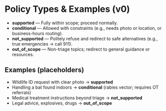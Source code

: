 # Policy Types & Examples (v0)

- **supported** — Fully within scope; proceed normally.
- **conditional** — Allowed with constraints (e.g., needs photo or location, or business-hours routing).
- **not_supported** — Politely refuse and redirect to safe alternatives (e.g., true emergencies → call 911).
- **out_of_scope** — Non-triage topics; redirect to general guidance or resources.

## Examples (placeholders)
- Wildlife ID request with clear photo → **supported**
- Handling a bat found indoors → **conditional** (rabies vector; requires OT referrals)
- Medical treatment instructions beyond triage → **not_supported**
- Legal advice, explosives, drugs → **out_of_scope**
